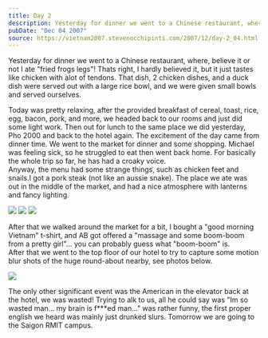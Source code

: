 ```yaml
---
title: Day 2
description: Yesterday for dinner we went to a Chinese restaurant, where, believe it or not I ate "fried frogs legs"! Thats right, I hardly believed it, ...
pubDate: "Dec 04 2007"
source: https://vietnam2007.stevenocchipinti.com/2007/12/day-2_04.html
---
```


Yesterday for dinner we went to a Chinese restaurant, where, believe it or not I ate "fried frogs legs"! Thats right, I hardly believed it, but it just tastes like chicken with alot of tendons. That dish, 2 chicken dishes, and a duck dish were served out with a large rice bowl, and we were given small bowls and served ourselves.

Today was pretty relaxing, after the provided breakfast of cereal, toast, rice, egg, bacon, pork, and more, we headed back to our rooms and just did some light work. Then out for lunch to the same place we did yesterday, Pho 2000 and back to the hotel again. The excitement of the day came from dinner time. We went to the market for dinner and some shopping. Michael was feeling sick, so he struggled to eat then went back home. For basically the whole trip so far, he has had a croaky voice.  
Anyway, the menu had some strange things, such as chicken feet and snails.I got a pork steak (not like an aussie snake). The place we ate was out in the middle of the market, and had a nice atmosphere with lanterns and fancy lighting.

[![](https://3.bp.blogspot.com/_l2YQkMP1pOU/R1VxLc1CfWI/AAAAAAAAACY/npdyemN3dYM/s320/DSCF7183.JPG)](https://3.bp.blogspot.com/_l2YQkMP1pOU/R1VxLc1CfWI/AAAAAAAAACY/npdyemN3dYM/s1600-h/DSCF7183.JPG)
[![](https://4.bp.blogspot.com/_l2YQkMP1pOU/R1VxLs1CfXI/AAAAAAAAACg/VUtd_NRGyxY/s320/DSCF7192.JPG)](https://4.bp.blogspot.com/_l2YQkMP1pOU/R1VxLs1CfXI/AAAAAAAAACg/VUtd_NRGyxY/s1600-h/DSCF7192.JPG)
[![](https://2.bp.blogspot.com/_l2YQkMP1pOU/R1VxMM1CfYI/AAAAAAAAACo/6z1vxv0UPKc/s320/DSCF7194.JPG)](https://2.bp.blogspot.com/_l2YQkMP1pOU/R1VxMM1CfYI/AAAAAAAAACo/6z1vxv0UPKc/s1600-h/DSCF7194.JPG)

After that we walked around the market for a bit, I bought a "good morning Vietnam" t-shirt, and AB got offered a "massage and some boom-boom from a pretty girl"... you can probably guess what "boom-boom" is.  
After that we went to the top floor of our hotel to try to capture some motion blur shots of the huge round-about nearby, see photos below.

[![](https://4.bp.blogspot.com/_l2YQkMP1pOU/R1VxMs1CfZI/AAAAAAAAACw/cAOlqlOePVo/s320/DSCF7225.JPG)](https://4.bp.blogspot.com/_l2YQkMP1pOU/R1VxMs1CfZI/AAAAAAAAACw/cAOlqlOePVo/s1600-h/DSCF7225.JPG)

The only other significant event was the American in the elevator back at the hotel, we was wasted! Trying to alk to us, all he could say was "Im so wasted man... my brain is f\*\*\*ed man..." was rather funny, the first proper english we heard was mainly just drunked slurs. Tomorrow we are going to the Saigon RMIT campus.
